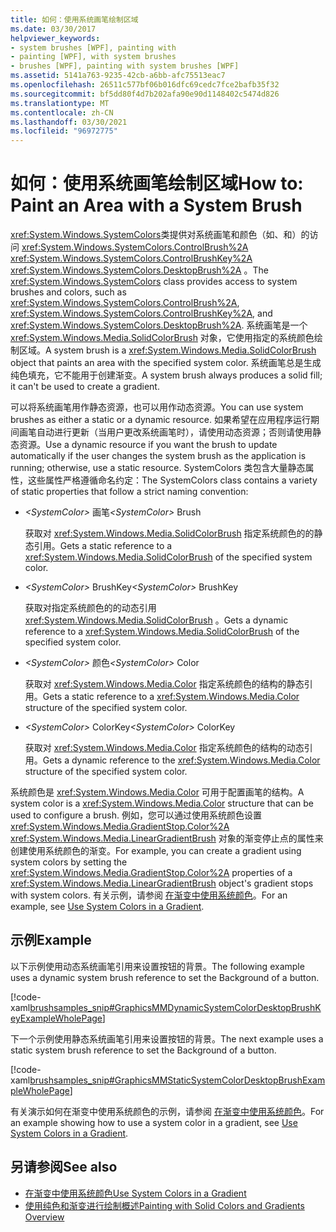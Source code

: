 ```yaml
---
title: 如何：使用系统画笔绘制区域
ms.date: 03/30/2017
helpviewer_keywords:
- system brushes [WPF], painting with
- painting [WPF], with system brushes
- brushes [WPF], painting with system brushes [WPF]
ms.assetid: 5141a763-9235-42cb-a6bb-afc75513eac7
ms.openlocfilehash: 26511c577bf06b016dfc69cedc7fce2bafb35f32
ms.sourcegitcommit: bf5dd80f4d7b202afa90e90d1148402c5474d826
ms.translationtype: MT
ms.contentlocale: zh-CN
ms.lasthandoff: 03/30/2021
ms.locfileid: "96972775"
---
```

# <a name="how-to-paint-an-area-with-a-system-brush"></a><span data-ttu-id="413d6-102">如何：使用系统画笔绘制区域</span><span class="sxs-lookup"><span data-stu-id="413d6-102">How to: Paint an Area with a System Brush</span></span>
<span data-ttu-id="413d6-103"><xref:System.Windows.SystemColors>类提供对系统画笔和颜色（如、和）的访问 <xref:System.Windows.SystemColors.ControlBrush%2A> <xref:System.Windows.SystemColors.ControlBrushKey%2A> <xref:System.Windows.SystemColors.DesktopBrush%2A> 。</span><span class="sxs-lookup"><span data-stu-id="413d6-103">The <xref:System.Windows.SystemColors> class provides access to system brushes and colors, such as <xref:System.Windows.SystemColors.ControlBrush%2A>, <xref:System.Windows.SystemColors.ControlBrushKey%2A>, and <xref:System.Windows.SystemColors.DesktopBrush%2A>.</span></span> <span data-ttu-id="413d6-104">系统画笔是一个 <xref:System.Windows.Media.SolidColorBrush> 对象，它使用指定的系统颜色绘制区域。</span><span class="sxs-lookup"><span data-stu-id="413d6-104">A system brush is a <xref:System.Windows.Media.SolidColorBrush> object that paints an area with the specified system color.</span></span> <span data-ttu-id="413d6-105">系统画笔总是生成纯色填充，它不能用于创建渐变。</span><span class="sxs-lookup"><span data-stu-id="413d6-105">A system brush always produces a solid fill; it can't be used to create a gradient.</span></span>  
  
 <span data-ttu-id="413d6-106">可以将系统画笔用作静态资源，也可以用作动态资源。</span><span class="sxs-lookup"><span data-stu-id="413d6-106">You can use system brushes as either a static or a dynamic resource.</span></span> <span data-ttu-id="413d6-107">如果希望在应用程序运行期间画笔自动进行更新（当用户更改系统画笔时），请使用动态资源；否则请使用静态资源。</span><span class="sxs-lookup"><span data-stu-id="413d6-107">Use a dynamic resource if you want the brush to update automatically if the user changes the system brush as the application is running; otherwise, use a static resource.</span></span> <span data-ttu-id="413d6-108">SystemColors 类包含大量静态属性，这些属性严格遵循命名约定：</span><span class="sxs-lookup"><span data-stu-id="413d6-108">The SystemColors class contains a variety of static properties that follow a strict naming convention:</span></span>  
  
- <span data-ttu-id="413d6-109">*\<SystemColor>* 画笔</span><span class="sxs-lookup"><span data-stu-id="413d6-109">*\<SystemColor>* Brush</span></span>  
  
     <span data-ttu-id="413d6-110">获取对 <xref:System.Windows.Media.SolidColorBrush> 指定系统颜色的的静态引用。</span><span class="sxs-lookup"><span data-stu-id="413d6-110">Gets a static reference to a <xref:System.Windows.Media.SolidColorBrush> of the specified system color.</span></span>  
  
- <span data-ttu-id="413d6-111">*\<SystemColor>* BrushKey</span><span class="sxs-lookup"><span data-stu-id="413d6-111">*\<SystemColor>* BrushKey</span></span>  
  
     <span data-ttu-id="413d6-112">获取对指定系统颜色的的动态引用 <xref:System.Windows.Media.SolidColorBrush> 。</span><span class="sxs-lookup"><span data-stu-id="413d6-112">Gets a dynamic reference to a <xref:System.Windows.Media.SolidColorBrush> of the specified system color.</span></span>  
  
- <span data-ttu-id="413d6-113">*\<SystemColor>* 颜色</span><span class="sxs-lookup"><span data-stu-id="413d6-113">*\<SystemColor>* Color</span></span>  
  
     <span data-ttu-id="413d6-114">获取对 <xref:System.Windows.Media.Color> 指定系统颜色的结构的静态引用。</span><span class="sxs-lookup"><span data-stu-id="413d6-114">Gets a static reference to a <xref:System.Windows.Media.Color> structure of the specified system color.</span></span>  
  
- <span data-ttu-id="413d6-115">*\<SystemColor>* ColorKey</span><span class="sxs-lookup"><span data-stu-id="413d6-115">*\<SystemColor>* ColorKey</span></span>  
  
     <span data-ttu-id="413d6-116">获取对 <xref:System.Windows.Media.Color> 指定系统颜色的结构的动态引用。</span><span class="sxs-lookup"><span data-stu-id="413d6-116">Gets a dynamic reference to the <xref:System.Windows.Media.Color> structure of the specified system color.</span></span>  
  
 <span data-ttu-id="413d6-117">系统颜色是 <xref:System.Windows.Media.Color> 可用于配置画笔的结构。</span><span class="sxs-lookup"><span data-stu-id="413d6-117">A system color is a <xref:System.Windows.Media.Color> structure that can be used to configure a brush.</span></span> <span data-ttu-id="413d6-118">例如，您可以通过使用系统颜色设置 <xref:System.Windows.Media.GradientStop.Color%2A> <xref:System.Windows.Media.LinearGradientBrush> 对象的渐变停止点的属性来创建使用系统颜色的渐变。</span><span class="sxs-lookup"><span data-stu-id="413d6-118">For example, you can create a gradient using system colors by setting the <xref:System.Windows.Media.GradientStop.Color%2A> properties of a <xref:System.Windows.Media.LinearGradientBrush> object's gradient stops with system colors.</span></span> <span data-ttu-id="413d6-119">有关示例，请参阅 [在渐变中使用系统颜色](how-to-use-system-colors-in-a-gradient.md)。</span><span class="sxs-lookup"><span data-stu-id="413d6-119">For an example, see [Use System Colors in a Gradient](how-to-use-system-colors-in-a-gradient.md).</span></span>  
  
## <a name="example"></a><span data-ttu-id="413d6-120">示例</span><span class="sxs-lookup"><span data-stu-id="413d6-120">Example</span></span>  
 <span data-ttu-id="413d6-121">以下示例使用动态系统画笔引用来设置按钮的背景。</span><span class="sxs-lookup"><span data-stu-id="413d6-121">The following example uses a dynamic system brush reference to set the Background of a button.</span></span>  
  
 [!code-xaml[brushsamples_snip#GraphicsMMDynamicSystemColorDesktopBrushKeyExampleWholePage](~/samples/snippets/csharp/VS_Snippets_Wpf/brushsamples_snip/CS/DynamicSystemBrushExample.xaml#graphicsmmdynamicsystemcolordesktopbrushkeyexamplewholepage)]  
  
 <span data-ttu-id="413d6-122">下一个示例使用静态系统画笔引用来设置按钮的背景。</span><span class="sxs-lookup"><span data-stu-id="413d6-122">The next example uses a static system brush reference to set the Background of a button.</span></span>  
  
 [!code-xaml[brushsamples_snip#GraphicsMMStaticSystemColorDesktopBrushExampleWholePage](~/samples/snippets/csharp/VS_Snippets_Wpf/brushsamples_snip/CS/StaticSystemBrushExample.xaml#graphicsmmstaticsystemcolordesktopbrushexamplewholepage)]  
  
 <span data-ttu-id="413d6-123">有关演示如何在渐变中使用系统颜色的示例，请参阅 [在渐变中使用系统颜色](how-to-use-system-colors-in-a-gradient.md)。</span><span class="sxs-lookup"><span data-stu-id="413d6-123">For an example showing how to use a system color in a gradient, see [Use System Colors in a Gradient](how-to-use-system-colors-in-a-gradient.md).</span></span>  
  
## <a name="see-also"></a><span data-ttu-id="413d6-124">另请参阅</span><span class="sxs-lookup"><span data-stu-id="413d6-124">See also</span></span>

- [<span data-ttu-id="413d6-125">在渐变中使用系统颜色</span><span class="sxs-lookup"><span data-stu-id="413d6-125">Use System Colors in a Gradient</span></span>](how-to-use-system-colors-in-a-gradient.md)
- [<span data-ttu-id="413d6-126">使用纯色和渐变进行绘制概述</span><span class="sxs-lookup"><span data-stu-id="413d6-126">Painting with Solid Colors and Gradients Overview</span></span>](painting-with-solid-colors-and-gradients-overview.md)
